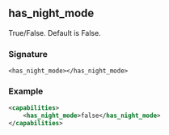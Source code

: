 ## has\_night\_mode

True/False. Default is False.


### Signature

`<has_night_mode></has_night_mode>`


### Example

```xml
<capabilities>
    <has_night_mode>false</has_night_mode>
</capabilities>
```
